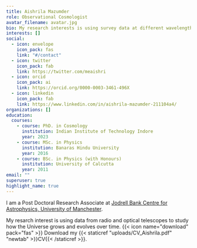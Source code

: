 ```yaml
---
title: Aishrila Mazumder
role: Observational Cosmologist
avatar_filename: avatar.jpg
bio: My research interests is using survey data at different wavelengths to study the large scale structures of the Universe.
interests: []
social:
  - icon: envelope
    icon_pack: fas
    link: "#/contact"
  - icon: twitter
    icon_pack: fab
    link: https://twitter.com/meaishri
  - icon: orcid
    icon_pack: ai
    link: https://orcid.org/0000-0003-3461-496X
  - icon: linkedin
    icon_pack: fab
    link: https://www.linkedin.com/in/aishrila-mazumder-211104a4/
organizations: []
education:
  courses:
    - course: PhD. in Cosmology
      institution: Indian Institute of Technology Indore
      year: 2023
    - course: MSc. in Physics
      institution: Banaras Hindu University
      year: 2016
    - course: BSc. in Physics (with Honours)
      institution: University of Calcutta
      year: 2011 
email: ""
superuser: true
highlight_name: true
---
```

I am a Post Doctoral Research Associate at [Jodrell Bank Centre for Astrophysics, University of Manchester](https://www.jodrellbank.manchester.ac.uk/). 

My resarch interest is using data from radio and optical telescopes to study how the Universe grows and evolves over time. 
{{< icon name="download" pack="fas" >}} Download my {{< staticref "uploads/CV_Aishrila.pdf" "newtab" >}}CV{{< /staticref >}}.
